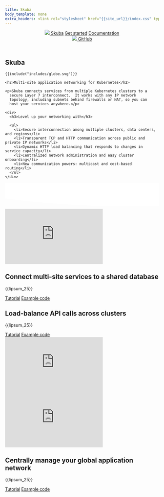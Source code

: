 ```yaml
---
title: Skuba
body_template: none
extra_headers: <link rel="stylesheet" href="{{site_url}}/index.css" type="text/css" async="async"/>
---
```


<header>
  <div>
    <nav id="-top-left-nav">
      <a href="{{site_url}}/index.html" class="nameplate"><img class="inline-icon" src="{{site_url}}/images/circle.svg"/> Skuba</a>
      <a href="{{site_url}}/get-started/index.html">Get started</a>
      <a href="{{site_url}}/docs/index.html">Documentation</a>
    </nav>
    <nav id="-top-right-nav">
      <a href="https://github.com/skubaproject"><img class="inline-icon" src="{{site_url}}/images/github.svg"/> GitHub</a>
    </nav>
  </div>
</header>

<section id="-intro-section">
  <div>
    <h1 class="nameplate">Skuba</h1>

    {{include("includes/globe.svg")}}

    <h2>Multi-site application networking for Kubernetes</h2>

    <p>Skuba connects services from multiple Kubernetes clusters to a
      secure Layer 7 interconnect.  It works with any IP network
      topology, including subnets behind firewalls or NAT, so you can
      host your services anywhere.</p>

    <div>
      <h3>Level up your networking with</h3>
      
      <ul>
        <li>Secure interconnection among multiple clusters, data centers, and regions</li>
        <li>Transparent TCP and HTTP communication across public and private IP networks</li>
        <li>Dynamic HTTP load balancing that responds to changes in service capacity</li>
        <li>Centralized network administration and easy cluster onboarding</li>
        <li>New communication powers: multicast and cost-based routing</li>
      </ul>
    </div>
  </div>
</section><svg id="-wave" height="6em" width="100%" xmlns="http://www.w3.org/2000/svg">
  <path d="M 0 0 L 0 50 Q 400 100, 800 50 T 1600 50 T 2400 50 T 3200 50 L 3200 0 Z" fill="#fff"/>
</svg>

<section>
  <div class="video">
    <iframe width="320" height="180" src="https://www.youtube.com/embed/AjPau5QYtYs" frameborder="0" allow="accelerometer; autoplay; encrypted-media; gyroscope; picture-in-picture" allowfullscreen></iframe>
    <div>
      <h2>Connect multi-site services to a shared database</h2>
      <p>{{lipsum_25}}</p>
      <nav class="links">
        <a href="">Tutorial</a>
        <a href="">Example code</a>
      </nav>
    </div>
  </div>
</section>

<section>
  <div class="video">
    <div>
      <h2>Load-balance API calls across clusters</h2>
      <p>{{lipsum_25}}</p>
      <nav class="links">
        <a href="">Tutorial</a>
        <a href="">Example code</a>
      </nav>
    </div>
    <iframe width="320" height="180" src="https://www.youtube.com/embed/AjPau5QYtYs" frameborder="0" allow="accelerometer; autoplay; encrypted-media; gyroscope; picture-in-picture" allowfullscreen></iframe>
  </div>
</section>

<section>
  <div class="video">
    <iframe width="320" height="180" src="https://www.youtube.com/embed/AjPau5QYtYs" frameborder="0" allow="accelerometer; autoplay; encrypted-media; gyroscope; picture-in-picture" allowfullscreen></iframe>
    <div>
      <h2>Centrally manage your global application network</h2>
      <p>{{lipsum_25}}</p>
      <nav class="links">
        <a href="">Tutorial</a>
        <a href="">Example code</a>
      </nav>
    </div>
  </div>
</section>

<footer>
  <div>
  </div>
</footer>
